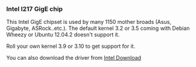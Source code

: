 ### Intel I217 GigE chip

This Intel GigE chipset is used by many 1150 mother broads
(Asus, Gigabyte, ASRock..etc.).  The default kernel 3.2 or
3.5 coming with Debian Wheezy or Ubuntu 12.04.2 doesn't
support it.

Roll your own kernel 3.9 or 3.10 to get support for it.

You can also download the driver from [Intel Download][0]

[0]: https://downloadcenter.intel.com/Detail_Desc.aspx?DwnldID=15817 "Intel Download Page"
